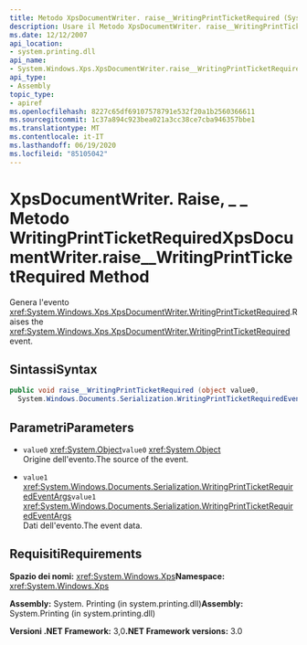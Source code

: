 ```yaml
---
title: Metodo XpsDocumentWriter. raise__WritingPrintTicketRequired (System. Windows. Xps)
description: Usare il Metodo XpsDocumentWriter. raise__WritingPrintTicketRequired, che genera l'evento WritingPrintTicketRequired per un documento XPS in .NET.
ms.date: 12/12/2007
api_location:
- system.printing.dll
api_name:
- System.Windows.Xps.XpsDocumentWriter.raise__WritingPrintTicketRequired
api_type:
- Assembly
topic_type:
- apiref
ms.openlocfilehash: 8227c65df69107578791e532f20a1b2560366611
ms.sourcegitcommit: 1c37a894c923bea021a3cc38ce7cba946357bbe1
ms.translationtype: MT
ms.contentlocale: it-IT
ms.lasthandoff: 06/19/2020
ms.locfileid: "85105042"
---
```

# <a name="xpsdocumentwriterraise__writingprintticketrequired-method"></a><span data-ttu-id="29209-103">XpsDocumentWriter. Raise, \_ \_ Metodo WritingPrintTicketRequired</span><span class="sxs-lookup"><span data-stu-id="29209-103">XpsDocumentWriter.raise\_\_WritingPrintTicketRequired Method</span></span>

<span data-ttu-id="29209-104">Genera l'evento <xref:System.Windows.Xps.XpsDocumentWriter.WritingPrintTicketRequired>.</span><span class="sxs-lookup"><span data-stu-id="29209-104">Raises the <xref:System.Windows.Xps.XpsDocumentWriter.WritingPrintTicketRequired> event.</span></span>

## <a name="syntax"></a><span data-ttu-id="29209-105">Sintassi</span><span class="sxs-lookup"><span data-stu-id="29209-105">Syntax</span></span>

```csharp
public void raise__WritingPrintTicketRequired (object value0,
  System.Windows.Documents.Serialization.WritingPrintTicketRequiredEventArgs value1);
```

## <a name="parameters"></a><span data-ttu-id="29209-106">Parametri</span><span class="sxs-lookup"><span data-stu-id="29209-106">Parameters</span></span>

- <span data-ttu-id="29209-107">`value0` <xref:System.Object></span><span class="sxs-lookup"><span data-stu-id="29209-107">`value0` <xref:System.Object></span></span>  
  <span data-ttu-id="29209-108">Origine dell'evento.</span><span class="sxs-lookup"><span data-stu-id="29209-108">The source of the event.</span></span>

- <span data-ttu-id="29209-109">`value1`  <xref:System.Windows.Documents.Serialization.WritingPrintTicketRequiredEventArgs></span><span class="sxs-lookup"><span data-stu-id="29209-109">`value1`  <xref:System.Windows.Documents.Serialization.WritingPrintTicketRequiredEventArgs></span></span>  
  <span data-ttu-id="29209-110">Dati dell'evento.</span><span class="sxs-lookup"><span data-stu-id="29209-110">The event data.</span></span>

## <a name="requirements"></a><span data-ttu-id="29209-111">Requisiti</span><span class="sxs-lookup"><span data-stu-id="29209-111">Requirements</span></span>

<span data-ttu-id="29209-112">**Spazio dei nomi:** <xref:System.Windows.Xps></span><span class="sxs-lookup"><span data-stu-id="29209-112">**Namespace:** <xref:System.Windows.Xps></span></span>

<span data-ttu-id="29209-113">**Assembly:** System. Printing (in system.printing.dll)</span><span class="sxs-lookup"><span data-stu-id="29209-113">**Assembly:** System.Printing (in system.printing.dll)</span></span>

<span data-ttu-id="29209-114">**Versioni .NET Framework:** 3,0</span><span class="sxs-lookup"><span data-stu-id="29209-114">**.NET Framework versions:** 3.0</span></span>
